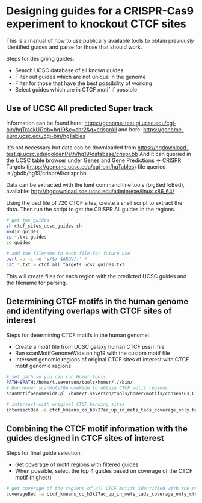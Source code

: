 # Designing guides for a CRISPR-Cas9 experiment to knockout CTCF sites

This is a manual of how to use publically available tools to obtain previously identified guides and parse for those
that should work.

Steps for designing guides:
  - Search UCSC database of all known guides 
  - Filter out guides which are not unique in the genome
  - Filter for those that have the best possibility of working
  - Select guides which are in CTCF motif if possible
  
 ## Use of UCSC All predicted Super track ##
Information can be found here: https://genome-test.gi.ucsc.edu/cgi-bin/hgTrackUi?db=hg19&c=chr2&g=crisprAll 
and here:
https://genome-euro.ucsc.edu/cgi-bin/hgTables

It's not necessary but data can be downloaded from https://hgdownload-test.gi.ucsc.edu/goldenPath/hg19/database/crispr.bb
And it can queried in the UCSC table browser under Genes and Gene Predictions -> CRISPR Targets (https://genome.ucsc.edu/cgi-bin/hgTables) file queried is:/gbdb/hg19/crisprAll/crispr.bb

Data can be extracted with the kent command line tools (bigBedToBed), available:
   http://hgdownload.soe.ucsc.edu/admin/exe/linux.x86_64/
   
Using the bed file of 720 CTCF sites, create a shell script to extract the data. Then run the script to get the CRISPR All guides
in the regions.


 ```bash
 # get the guides
sh ctcf_sites_ucsc_guides.sh 
mkdir guides
cp *.txt guides
cd guides

# add the filename to each file for future use
perl -p -i -e 's/$/ $ARGV/;' *
cat *.txt > ctcf_all_targets_ucsc_guides.txt
```

This will create files for each region with the predicted UCSC guides and the filename for parsing.


## Determining CTCF motifs in the human genome and identifying overlaps with CTCF sites of interest

Steps for determining CTCF motifs in the human genome:
  - Create a motif file from UCSC galaxy human CTCF pssm file
  - Run scanMotifGenomeWide on hg19 with the custom motif file
  - Intersect genomic regions of original CTCF sites of interest with CTCF motif genomic regions

 ```bash
# set path so you can run Homer tools
PATH=$PATH:/home/t.severson/tools/homer/.//bin/
# Run Homer scanMotifGenomeWide to obtain CTCF motif regions
scanMotifGenomeWide.pl /home/t.severson/tools/homer/motifs/consensus_CTCF_galaxy.motif hg19 -bed > galaxy_ctcf_hg19.bed

# intersect with original CTCF binding sites
intersectBed -a ctcf_kmeans_co_h3k27ac_up_in_mets_tads_coverage_only.bed -b galaxy_ctcf_hg19.bed -wa -wb > ctcf_kmeans_co_h3k27ac_up_in_mets_tads_coverage_only_ctcf_galaxy_motifs.txt
```

## Combining the CTCF motif information with the guides designed in CTCF sites of interest

Steps for final guide selection:
  - Get coverage of motif regions with filtered guides
  - When possible, select the top 4 guides based on coverage of the CTCF motif (highest)


```bash
# get coverage of the regions of all CTCF motifs identified with the regions of the filtered CTCF guides
coverageBed -a ctcf_kmeans_co_h3k27ac_up_in_mets_tads_coverage_only_ctcf_galaxy_motifs_all.bed -b guides/ctcf_ucsc_guides_filtered.bed > ctcf_kmeans_co_h3k27ac_up_in_mets_tads_coverage_only_ctcf_galaxy_motifs_all_guides_coverageBed.txt

```
